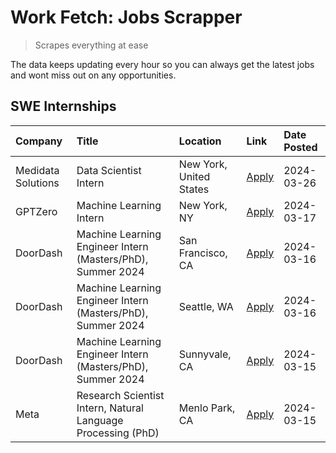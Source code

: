 # Work Fetch: Jobs Scrapper
> Scrapes everything at ease

The data keeps updating every hour so you can always get the latest jobs and wont miss out on any opportunities.

## SWE Internships
<!--START_SECTION:workfetch-->
| Company            | Title                                                        | Location                | Link                                                                                                                                                                                                                                                                     | Date Posted   |
|:-------------------|:-------------------------------------------------------------|:------------------------|:-------------------------------------------------------------------------------------------------------------------------------------------------------------------------------------------------------------------------------------------------------------------------|:--------------|
| Medidata Solutions | Data Scientist Intern                                        | New York, United States | [Apply](https://www.linkedin.com/jobs/view/data-scientist-intern-at-medidata-solutions-3810253704?position=9&pageNum=0&refId=CrYjjCUHw9MMhjvYbY9glA%3D%3D&trackingId=vOP%2BLptlWdxOoid8x%2BDweg%3D%3D&trk=public_jobs_jserp-result_search-card)                          | 2024-03-26    |
| GPTZero            | Machine Learning Intern                                      | New York, NY            | [Apply](https://www.linkedin.com/jobs/view/machine-learning-intern-at-gptzero-3860723963?position=8&pageNum=0&refId=CrYjjCUHw9MMhjvYbY9glA%3D%3D&trackingId=HgdMAB8H2zBJfWuCaEx4iQ%3D%3D&trk=public_jobs_jserp-result_search-card)                                       | 2024-03-17    |
| DoorDash           | Machine Learning Engineer Intern (Masters/PhD), Summer 2024  | San Francisco, CA       | [Apply](https://www.linkedin.com/jobs/view/machine-learning-engineer-intern-masters-phd-summer-2024-at-doordash-3736457737?position=3&pageNum=0&refId=CrYjjCUHw9MMhjvYbY9glA%3D%3D&trackingId=I5Zkbx3SvbXWjQZ3EK9vrQ%3D%3D&trk=public_jobs_jserp-result_search-card)     | 2024-03-16    |
| DoorDash           | Machine Learning Engineer Intern (Masters/PhD), Summer 2024  | Seattle, WA             | [Apply](https://www.linkedin.com/jobs/view/machine-learning-engineer-intern-masters-phd-summer-2024-at-doordash-3736455966?position=4&pageNum=0&refId=CrYjjCUHw9MMhjvYbY9glA%3D%3D&trackingId=0b4s2ZUGxUEv57K1INrhmg%3D%3D&trk=public_jobs_jserp-result_search-card)     | 2024-03-16    |
| DoorDash           | Machine Learning Engineer Intern (Masters/PhD), Summer 2024  | Sunnyvale, CA           | [Apply](https://www.linkedin.com/jobs/view/machine-learning-engineer-intern-masters-phd-summer-2024-at-doordash-3736454973?position=2&pageNum=0&refId=CrYjjCUHw9MMhjvYbY9glA%3D%3D&trackingId=yXovmqquorGzSnnTFHzXbw%3D%3D&trk=public_jobs_jserp-result_search-card)     | 2024-03-15    |
| Meta               | Research Scientist Intern, Natural Language Processing (PhD) | Menlo Park, CA          | [Apply](https://www.linkedin.com/jobs/view/research-scientist-intern-natural-language-processing-phd-at-meta-3858718375?position=10&pageNum=0&refId=CrYjjCUHw9MMhjvYbY9glA%3D%3D&trackingId=%2BCmPI%2FRYDb71K7%2B2geH77Q%3D%3D&trk=public_jobs_jserp-result_search-card) | 2024-03-15    |
<!--END_SECTION:workfetch-->
